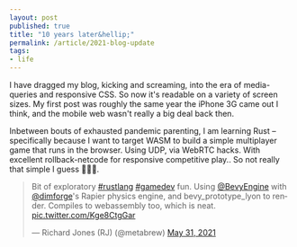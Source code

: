 ```yaml
--- 
layout: post
published: true
title: "10 years later&hellip;"
permalink: /article/2021-blog-update
tags: 
- life
---
```


I have dragged my blog, kicking and screaming, into the era of media-queries and responsive CSS. So now it's readable on a variety of screen sizes. My first post was roughly the same year the iPhone 3G came out I think, and the mobile web wasn't really a big deal back then.

Inbetween bouts of exhausted pandemic parenting, I am learning Rust – specifically because I want to target WASM to build a simple multiplayer game that runs in the browser. Using UDP, via WebRTC hacks. With excellent rollback-netcode for responsive competitive play.. So not really that simple I guess 🤷🏼‍♂️.

<blockquote class="twitter-tweet"><p lang="en" dir="ltr">Bit of exploratory <a href="https://twitter.com/hashtag/rustlang?src=hash&amp;ref_src=twsrc%5Etfw">#rustlang</a> <a href="https://twitter.com/hashtag/gamedev?src=hash&amp;ref_src=twsrc%5Etfw">#gamedev</a> fun. Using <a href="https://twitter.com/BevyEngine?ref_src=twsrc%5Etfw">@BevyEngine</a> with <a href="https://twitter.com/dimforge?ref_src=twsrc%5Etfw">@dimforge</a>&#39;s Rapier physics engine, and bevy_prototype_lyon to render. Compiles to webassembly too, which is neat. <a href="https://t.co/Kge8CtgGar">pic.twitter.com/Kge8CtgGar</a></p>&mdash; Richard Jones (RJ) (@metabrew) <a href="https://twitter.com/metabrew/status/1399356281446711298?ref_src=twsrc%5Etfw">May 31, 2021</a></blockquote> <script async src="https://platform.twitter.com/widgets.js" charset="utf-8"></script> 




